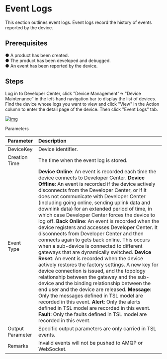# Event Logs

This section outlines event logs. Event logs record the history of events reported by the device.

## **Prerequisites**

● A product has been created.<br />
● The product has been developed and debugged.<br />
● An event has been reported by the device.

## **Steps**

Log in to Developer Center, click "Device Management"→ "Device Maintenance” in the left-hand navigation bar to display the list of devices. Find the device whose logs you want to view and click "View" in the Action column to enter the detail page of the device. Then click "Event Logs" tab.

<a data-fancybox title="img" href="/en/guide/image2022-3-9_15-12-59.png?version=1&modificationDate=1646809396000&api=v2">![img](/en/guide/image2022-3-9_15-12-59.png?version=1&modificationDate=1646809396000&api=v2)</a>



Parameters

| **Parameter**    | **Description**                                                                                                                                                                                                                                                                                                                                                                                                                                                                                                                                                                                                                                                                                                                                                                                                                                                                                                                                                                                                                                                                                                                                                                                                                                                           |
| :--------------- | :------------------------------------------------------------------------------------------------------------------------------------------------------------------------------------------------------------------------------------------------------------------------------------------------------------------------------------------------------------------------------------------------------------------------------------------------------------------------------------------------------------------------------------------------------------------------------------------------------------------------------------------------------------------------------------------------------------------------------------------------------------------------------------------------------------------------------------------------------------------------------------------------------------------------------------------------------------------------------------------------------------------------------------------------------------------------------------------------------------------------------------------------------------------------------------------------------------------------------------------------------------------------ |
| DeviceKey        | Device identifier.                                                                                                                                                                                                                                                                                                                                                                                                                                                                                                                                                                                                                                                                                                                                                                                                                                                                                                                                                                                                                                                                                                                                                                                                                                                        |
| Creation Time    | The time when the event log is stored.                                                                                                                                                                                                                                                                                                                                                                                                                                                                                                                                                                                                                                                                                                                                                                                                                                                                                                                                                                                                                                                                                                                                                                                                                                    |
| Event Type       | **Device Online**: An event is   recorded each time the device connects to Developer Center. **Device   Offline**: An event is recorded if the device actively disconnects from the   Developer Center, or if it does not communicate with Developer Center   (including going online, sending uplink data and downlink data) for an   extended period of time, in which case Developer Center forces the device to   log off. **Back Online**: An event is recorded when the device   registers and accesses Developer Center. It disconnects from Developer Center   and then connects again to gets back online. This occurs when a sub-device is   connected to different gateways that are dynamically switched. **Device   Reset**: An event is recorded when the device actively restores the factory   settings. A new key for device connection is issued, and the topology   relationship between the gateway and the sub-device and the binding   relationship between the end user and the device are released. **Message**:   Only the messages defined in TSL model are recorded in this event. **Alert**:   Only the alerts defined in TSL model are recorded in this event. **Fault**:   Only the faults defined in TSL model are recorded in this event. |
| Output Parameter | Specific output parameters are only carried in TSL events.                                                                                                                                                                                                                                                                                                                                                                                                                                                                                                                                                                                                                                                                                                                                                                                                                                                                                                                                                                                                                                                                                                                                                                                                                |
| Remarks          | Invalid events   will not be pushed to AMQP or WebSocket.                                                                                                                                                                                                                                                                                                                                                                                                                                                                                                                                                                                                                                                                                                                                                                                                                                                                                                                                                                                                                                                                                                                                                                                                                 |

